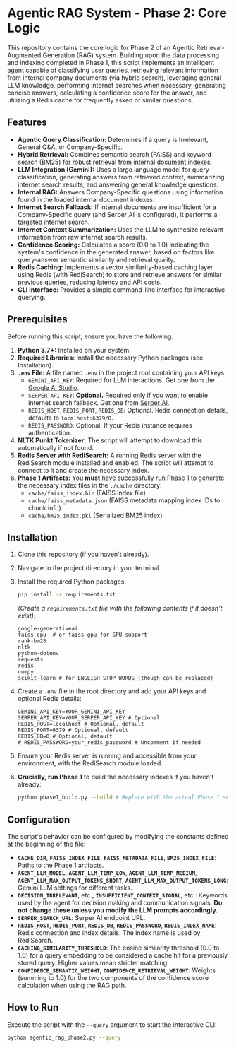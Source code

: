 # Agentic RAG System - Phase 2: Core Logic

This repository contains the core logic for Phase 2 of an Agentic Retrieval-Augmented Generation (RAG) system. Building upon the data processing and indexing completed in Phase 1, this script implements an intelligent agent capable of classifying user queries, retrieving relevant information from internal company documents (via hybrid search), leveraging general LLM knowledge, performing internet searches when necessary, generating concise answers, calculating a confidence score for the answer, and utilizing a Redis cache for frequently asked or similar questions.

## Features

*   **Agentic Query Classification:** Determines if a query is Irrelevant, General Q&A, or Company-Specific.
*   **Hybrid Retrieval:** Combines semantic search (FAISS) and keyword search (BM25) for robust retrieval from internal document indexes.
*   **LLM Integration (Gemini):** Uses a large language model for query classification, generating answers from retrieved context, summarizing internet search results, and answering general knowledge questions.
*   **Internal RAG:** Answers Company-Specific questions using information found in the loaded internal document indexes.
*   **Internet Search Fallback:** If internal documents are insufficient for a Company-Specific query (and Serper AI is configured), it performs a targeted internet search.
*   **Internet Context Summarization:** Uses the LLM to synthesize relevant information from raw internet search results.
*   **Confidence Scoring:** Calculates a score (0.0 to 1.0) indicating the system's confidence in the generated answer, based on factors like query-answer semantic similarity and retrieval quality.
*   **Redis Caching:** Implements a vector similarity-based caching layer using Redis (with RediSearch) to store and retrieve answers for similar previous queries, reducing latency and API costs.
*   **CLI Interface:** Provides a simple command-line interface for interactive querying.

## Prerequisites

Before running this script, ensure you have the following:

1.  **Python 3.7+:** Installed on your system.
2.  **Required Libraries:** Install the necessary Python packages (see Installation).
3.  **`.env` File:** A file named `.env` in the project root containing your API keys.
    *   `GEMINI_API_KEY`: Required for LLM interactions. Get one from the [Google AI Studio](https://aistudio.google.com/).
    *   `SERPER_API_KEY`: **Optional.** Required only if you want to enable internet search fallback. Get one from [Serper AI](https://serper.dev/).
    *   `REDIS_HOST`, `REDIS_PORT`, `REDIS_DB`: Optional. Redis connection details, defaults to `localhost:6379/0`.
    *   `REDIS_PASSWORD`: Optional. If your Redis instance requires authentication.
4.  **NLTK Punkt Tokenizer:** The script will attempt to download this automatically if not found.
5.  **Redis Server with RediSearch:** A running Redis server with the RediSearch module installed and enabled. The script will attempt to connect to it and create the necessary index.
6.  **Phase 1 Artifacts:** You **must** have successfully run Phase 1 to generate the necessary index files in the `./cache` directory:
    *   `cache/faiss_index.bin` (FAISS index file)
    *   `cache/faiss_metadata.json` (FAISS metadata mapping index IDs to chunk info)
    *   `cache/bm25_index.pkl` (Serialized BM25 index)

## Installation

1.  Clone this repository (if you haven't already).
2.  Navigate to the project directory in your terminal.
3.  Install the required Python packages:

    ```bash
    pip install -r requirements.txt
    ```

    *(Create a `requirements.txt` file with the following contents if it doesn't exist):*
    ```
    google-generativeai
    faiss-cpu  # or faiss-gpu for GPU support
    rank-bm25
    nltk
    python-dotenv
    requests
    redis
    numpy
    scikit-learn # for ENGLISH_STOP_WORDS (though can be replaced)
    ```
4.  Create a `.env` file in the root directory and add your API keys and optional Redis details:

    ```env
    GEMINI_API_KEY=YOUR_GEMINI_API_KEY
    SERPER_API_KEY=YOUR_SERPER_API_KEY # Optional
    REDIS_HOST=localhost # Optional, default
    REDIS_PORT=6379 # Optional, default
    REDIS_DB=0 # Optional, default
    # REDIS_PASSWORD=your_redis_password # Uncomment if needed
    ```
5.  Ensure your Redis server is running and accessible from your environment, with the RediSearch module loaded.
6.  **Crucially, run Phase 1** to build the necessary indexes if you haven't already:
    ```bash
    python phase1_build.py --build # Replace with the actual Phase 1 script name and command
    ```

## Configuration

The script's behavior can be configured by modifying the constants defined at the beginning of the file:

*   **`CACHE_DIR`**, **`FAISS_INDEX_FILE`**, **`FAISS_METADATA_FILE`**, **`BM25_INDEX_FILE`**: Paths to the Phase 1 artifacts.
*   **`AGENT_LLM_MODEL`**, **`AGENT_LLM_TEMP_LOW`**, **`AGENT_LLM_TEMP_MEDIUM`**, **`AGENT_LLM_MAX_OUTPUT_TOKENS_SHORT`**, **`AGENT_LLM_MAX_OUTPUT_TOKENS_LONG`**: Gemini LLM settings for different tasks.
*   **`DECISION_IRRELEVANT`**, etc., **`INSUFFICIENT_CONTEXT_SIGNAL`**, etc.: Keywords used by the agent for decision making and communication signals. **Do not change these unless you modify the LLM prompts accordingly.**
*   **`SERPER_SEARCH_URL`**: Serper AI endpoint URL.
*   **`REDIS_HOST`**, **`REDIS_PORT`**, **`REDIS_DB`**, **`REDIS_PASSWORD`**, **`REDIS_INDEX_NAME`**: Redis connection and index details. The index name is used by RediSearch.
*   **`CACHING_SIMILARITY_THRESHOLD`**: The cosine similarity threshold (0.0 to 1.0) for a query embedding to be considered a cache hit for a previously stored query. Higher values mean stricter matching.
*   **`CONFIDENCE_SEMANTIC_WEIGHT`**, **`CONFIDENCE_RETRIEVAL_WEIGHT`**: Weights (summing to 1.0) for the two components of the confidence score calculation when using the RAG path.

## How to Run

Execute the script with the `--query` argument to start the interactive CLI:

```bash
python agentic_rag_phase2.py --query

